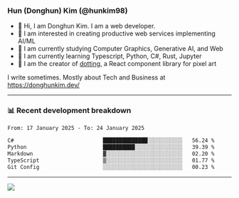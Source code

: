 ### Hun (Donghun) Kim (@hunkim98)

- 👋 Hi, I am Donghun Kim. I am a web developer. 
- 🤔 I am interested in creating productive web services implementing AI/ML
- 🔭 I am currently studying Computer Graphics, Generative AI, and Web 
- 🌱 I am currently learning Typescript, Python, C#, Rust, Jupyter
- 🎨 I am the creator of [dotting](https://github.com/hunkim98/dotting), a React component library for pixel art

I write sometimes. Mostly about Tech and Business at https://donghunkim.dev/

---
### 📊 Recent development breakdown
<!--START_SECTION:waka-->

```txt
From: 17 January 2025 - To: 24 January 2025

C#                            ██████████████░░░░░░░░░░░   56.24 %
Python                        ██████████░░░░░░░░░░░░░░░   39.39 %
Markdown                      ▓░░░░░░░░░░░░░░░░░░░░░░░░   02.20 %
TypeScript                    ▒░░░░░░░░░░░░░░░░░░░░░░░░   01.77 %
Git Config                    ░░░░░░░░░░░░░░░░░░░░░░░░░   00.23 %
```

<!--END_SECTION:waka-->
---

<!-- <div align='center'> -->
  <img align="center" src="https://github-readme-stats.vercel.app/api?username=hunkim98&theme=dark&show_icons=true"/>
<!-- </div> -->
<!--
**hunkim98/hunkim98** is a ✨ _special_ ✨ repository because its `README.md` (this file) appears on your GitHub profile.

Here are some ideas to get you started:

- 🔭 I’m currently working on ...
- 🌱 I’m currently learning ...
- 👯 I’m looking to collaborate on ...
- 🤔 I’m looking for help with ...
- 💬 Ask me about ...
- 📫 How to reach me: ...
- 😄 Pronouns: ...
- ⚡ Fun fact: ...
-->
